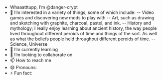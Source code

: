 -  Whaaatttupp, I’m @danger-crypt
- 👀 I’m interested in a variety of things, some of which include:
    -- Video games and discovering new mods to play with
    -- Art, such as drawing and sketching with graphite, charcoal, pastel, and ink.
    -- History and mythology; I really enjoy learning about ancient history, the way people lived throughout different peroids of time and things of the sort. As well as what the beliefs people held throughout different peroids of time.
    -- Science, Universe
- 🌱 I’m currently learning 
- 💞️ I’m looking to collaborate on 
- 📫 How to reach me 
- 😄 Pronouns: 
- ⚡ Fun fact:

<!---
danger-crypt/danger-crypt is a ✨ special ✨ repository because its `README.md` (this file) appears on your GitHub profile.
You can click the Preview link to take a look at your changes.
--->
